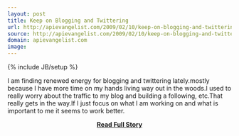 ```yaml
---
layout: post
title: Keep on Blogging and Twittering
url: http://apievangelist.com/2009/02/10/keep-on-blogging-and-twittering/
source: http://apievangelist.com/2009/02/10/keep-on-blogging-and-twittering/
domain: apievangelist.com
image: 
---
```

{% include JB/setup %}<p>I am finding renewed energy for blogging and twittering lately.mostly because I have more time on my hands living way out in the woods.I used to really worry about the traffic to my blog and building a following, etc.That really gets in the way.If I just focus on what I am working on and what is important to me it seems to work better.</p>
<center><p><a href="http://apievangelist.com/2009/02/10/keep-on-blogging-and-twittering/" style='padding:25px; font-sze:18px; font-weight: bold;'>Read Full Story</a></p></center>

